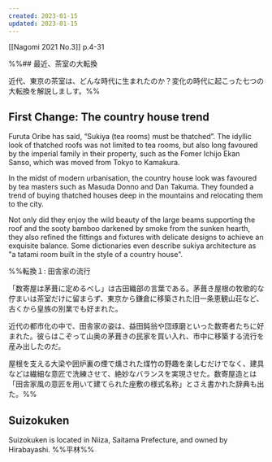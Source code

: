 ```yaml
---
created: 2023-01-15
updated: 2023-01-15
---
```

[[Nagomi 2021 No.3]] p.4-31

%%## 最近、茶室の大転換

近代、東京の茶室は、どんな時代に生まれたのか？変化の時代に起こった七つの大転換を解説しましす。%%

## First Change: The country house trend

Furuta Oribe has said, “Sukiya (tea rooms) must be thatched”. The idyllic look of thatched roofs was not limited to tea rooms, but also long favoured by the imperial family in their property, such as the Fomer Ichijo Ekan Sanso, which was moved from Tokyo to Kamakura.

In the midst of modern urbanisation, the country house look was favoured by tea masters such as Masuda Donno and Dan Takuma. They founded a trend of buying thatched houses deep in the mountains and relocating them to the city.

Not only did they enjoy the wild beauty of the large beams supporting the roof and the sooty bamboo darkened by smoke from the sunken hearth, they also refined the fittings and fixtures with delicate designs to achieve an exquisite balance. Some dictionaries even describe sukiya architecture as "a tatami room built in the style of a country house".

%%転換１: 田舎家の流行

「数寄屋は茅葺に定めるべし」は古田織部の言葉である。茅葺き屋根の牧歌的な佇まいは茶室だけに留まらず、東京から鎌倉に移築された旧一条恵観山荘など、古くから皇族の別業でも好まれた。

近代の都市化の中で、田舎家の姿は、益田鈍翁や団琢磨といった数寄者たちに好まれた。彼らはこぞって山奥の茅葺きの民家を買い入れ、市中に移築する流行を産み出したのだ。

屋根を支える大梁や囲炉裏の煙で燻された煤竹の野趣を楽しむだけでなく、建具などは繊細な意匠で洗練させて、絶妙なバランスを実現させた。数寄屋造とは「田舎家風の意匠を用いて建てられた座敷の様式名称」とさえ書かれた辞典も出た。%%

## Suizokuken

Suizokuken is located in Niiza, Saitama Prefecture, and owned by Hirabayashi. %%平林%%

